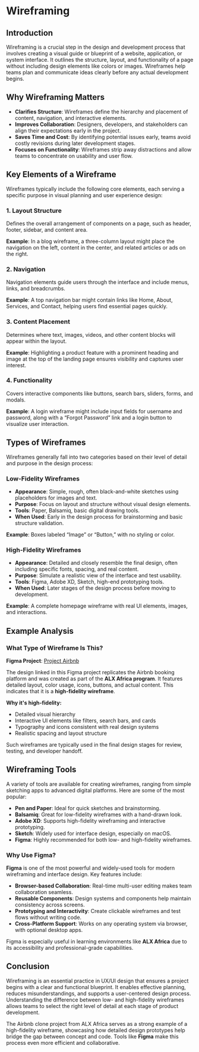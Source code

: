 # Wireframing

## Introduction

Wireframing is a crucial step in the design and development process that involves creating a visual guide or blueprint of a website, application, or system interface. It outlines the structure, layout, and functionality of a page without including design elements like colors or images. Wireframes help teams plan and communicate ideas clearly before any actual development begins.

## Why Wireframing Matters

- **Clarifies Structure**: Wireframes define the hierarchy and placement of content, navigation, and interactive elements.
- **Improves Collaboration**: Designers, developers, and stakeholders can align their expectations early in the project.
- **Saves Time and Cost**: By identifying potential issues early, teams avoid costly revisions during later development stages.
- **Focuses on Functionality**: Wireframes strip away distractions and allow teams to concentrate on usability and user flow.

## Key Elements of a Wireframe

Wireframes typically include the following core elements, each serving a specific purpose in visual planning and user experience design:

### 1. Layout Structure

Defines the overall arrangement of components on a page, such as header, footer, sidebar, and content area.

**Example**: In a blog wireframe, a three-column layout might place the navigation on the left, content in the center, and related articles or ads on the right.

### 2. Navigation

Navigation elements guide users through the interface and include menus, links, and breadcrumbs.

**Example**: A top navigation bar might contain links like Home, About, Services, and Contact, helping users find essential pages quickly.

### 3. Content Placement

Determines where text, images, videos, and other content blocks will appear within the layout.

**Example**: Highlighting a product feature with a prominent heading and image at the top of the landing page ensures visibility and captures user interest.

### 4. Functionality

Covers interactive components like buttons, search bars, sliders, forms, and modals.

**Example**: A login wireframe might include input fields for username and password, along with a “Forgot Password” link and a login button to visualize user interaction.

## Types of Wireframes

Wireframes generally fall into two categories based on their level of detail and purpose in the design process:

### Low-Fidelity Wireframes

- **Appearance**: Simple, rough, often black-and-white sketches using placeholders for images and text.
- **Purpose**: Focus on layout and structure without visual design elements.
- **Tools**: Paper, Balsamiq, basic digital drawing tools.
- **When Used**: Early in the design process for brainstorming and basic structure validation.

**Example**: Boxes labeled “Image” or “Button,” with no styling or color.

### High-Fidelity Wireframes

- **Appearance**: Detailed and closely resemble the final design, often including specific fonts, spacing, and real content.
- **Purpose**: Simulate a realistic view of the interface and test usability.
- **Tools**: Figma, Adobe XD, Sketch, high-end prototyping tools.
- **When Used**: Later stages of the design process before moving to development.

**Example**: A complete homepage wireframe with real UI elements, images, and interactions.

## Example Analysis

### What Type of Wireframe Is This?

**Figma Project**: [Project Airbnb](https://www.figma.com/design/E2BRqdPcKkrnX6hLGPto8Z/Project-Airbnb?node-id=1-2&p=f&t=uOQGYUc3qUmIAy8a-0)

The design linked in this Figma project replicates the Airbnb booking platform and was created as part of the **ALX Africa program**. It features detailed layout, color usage, icons, buttons, and actual content. This indicates that it is a **high-fidelity wireframe**.

**Why it's high-fidelity:**

- Detailed visual hierarchy
- Interactive UI elements like filters, search bars, and cards
- Typography and icons consistent with real design systems
- Realistic spacing and layout structure

Such wireframes are typically used in the final design stages for review, testing, and developer handoff.

## Wireframing Tools

A variety of tools are available for creating wireframes, ranging from simple sketching apps to advanced digital platforms. Here are some of the most popular:

- **Pen and Paper**: Ideal for quick sketches and brainstorming.
- **Balsamiq**: Great for low-fidelity wireframes with a hand-drawn look.
- **Adobe XD**: Supports high-fidelity wireframing and interactive prototyping.
- **Sketch**: Widely used for interface design, especially on macOS.
- **Figma**: Highly recommended for both low- and high-fidelity wireframes.

### Why Use Figma?

**Figma** is one of the most powerful and widely-used tools for modern wireframing and interface design. Key features include:

- **Browser-based Collaboration**: Real-time multi-user editing makes team collaboration seamless.
- **Reusable Components**: Design systems and components help maintain consistency across screens.
- **Prototyping and Interactivity**: Create clickable wireframes and test flows without writing code.
- **Cross-Platform Support**: Works on any operating system via browser, with optional desktop apps.

Figma is especially useful in learning environments like **ALX Africa** due to its accessibility and professional-grade capabilities.

## Conclusion

Wireframing is an essential practice in UX/UI design that ensures a project begins with a clear and functional blueprint. It enables effective planning, reduces misunderstandings, and supports a user-centered design process. Understanding the difference between low- and high-fidelity wireframes allows teams to select the right level of detail at each stage of product development.

The Airbnb clone project from ALX Africa serves as a strong example of a high-fidelity wireframe, showcasing how detailed design prototypes help bridge the gap between concept and code. Tools like **Figma** make this process even more efficient and collaborative.
